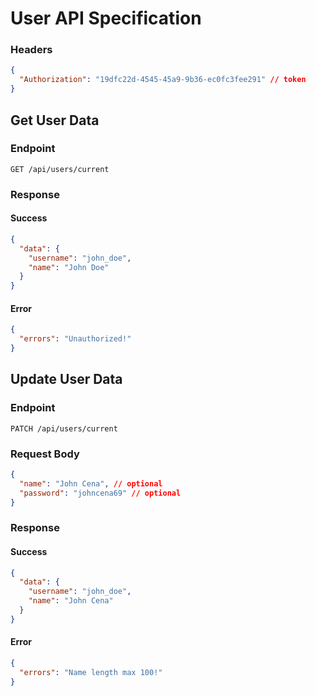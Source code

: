 # User API Specification

### Headers

```json
{
  "Authorization": "19dfc22d-4545-45a9-9b36-ec0fc3fee291" // token
}
```

## Get User Data

### Endpoint

```http
GET /api/users/current
```

### Response

#### Success

```json
{
  "data": {
    "username": "john_doe",
    "name": "John Doe"
  }
}
```

#### Error

```json
{
  "errors": "Unauthorized!"
}
```

## Update User Data

### Endpoint

```http
PATCH /api/users/current
```

### Request Body

```json
{
  "name": "John Cena", // optional
  "password": "johncena69" // optional
}
```

### Response

#### Success

```json
{
  "data": {
    "username": "john_doe",
    "name": "John Cena"
  }
}
```

#### Error

```json
{
  "errors": "Name length max 100!"
}
```